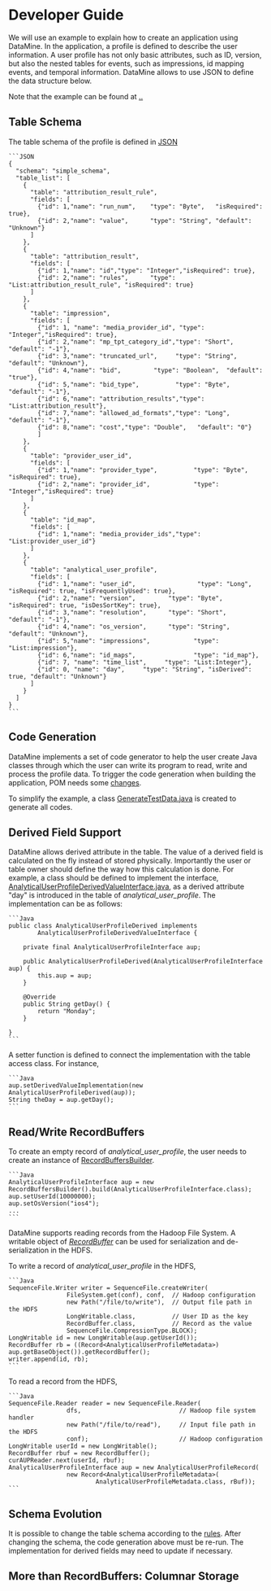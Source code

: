 # Developer Guide

We will use an example to explain how to create an application using DataMine. In the application, a profile is defined to describe the user information. A user profile has not only basic attributes, such as ID, version, but also the nested tables for events, such as impressions, id mapping events, and temporal information.  DataMine allows to use JSON to define the data structure below. 

Note that the example can be found at [..](../RecordBuffers/src/test/java/datamine/storage/recordbuffers/example)

## Table Schema

The table schema of the profile is defined in [JSON](../RecordBuffers/src/test/resources/SimpleSchema.json)

	```JSON
	{
	  "schema": "simple_schema",
	  "table_list": [
	    {
	      "table": "attribution_result_rule",
	      "fields": [
	        {"id": 1,"name": "run_num",    "type": "Byte",   "isRequired": true},
	        {"id": 2,"name": "value",      "type": "String", "default": "Unknown"}
	      ]
	    },
	    {
	      "table": "attribution_result",
	      "fields": [
	        {"id": 1,"name": "id","type": "Integer","isRequired": true},
	        {"id": 2,"name": "rules",      "type": "List:attribution_result_rule", "isRequired": true}
	      ]
	    },
	    {
	      "table": "impression",
	      "fields": [
	        {"id": 1, "name": "media_provider_id", "type": "Integer","isRequired": true},
	        {"id": 2,"name": "mp_tpt_category_id","type": "Short",  "default": "-1"},
	        {"id": 3,"name": "truncated_url",     "type": "String", "default": "Unknown"},
	        {"id": 4,"name": "bid",         "type": "Boolean",  "default": "true"},
	        {"id": 5,"name": "bid_type",          "type": "Byte",   "default": "-1"},
	        {"id": 6,"name": "attribution_results","type": "List:attribution_result"},
	        {"id": 7,"name": "allowed_ad_formats","type": "Long",   "default": "-1"},
			{"id": 8,"name": "cost","type": "Double",   "default": "0"}
			]
	    },
	    {
	      "table": "provider_user_id",
	      "fields": [
	        {"id": 1,"name": "provider_type",          "type": "Byte",   "isRequired": true},
	        {"id": 2,"name": "provider_id",            "type": "Integer","isRequired": true}
	      ]
	    },
	    {
	      "table": "id_map",
	      "fields": [
	        {"id": 1,"name": "media_provider_ids","type": "List:provider_user_id"}
	      ]
	    },
	    {
	      "table": "analytical_user_profile",
	      "fields": [
	        {"id": 1,"name": "user_id",                 "type": "Long",   "isRequired": true, "isFrequentlyUsed": true},
	        {"id": 2,"name": "version",         "type": "Byte", "isRequired": true, "isDesSortKey": true},
	        {"id": 3,"name": "resolution",      "type": "Short",  "default": "-1"},
	        {"id": 4,"name": "os_version",      "type": "String", "default": "Unknown"},
	        {"id": 5,"name": "impressions",            "type": "List:impression"},
	        {"id": 6,"name": "id_maps",                "type": "id_map"},
			{"id": 7, "name": "time_list",     "type": "List:Integer"},
			{"id": 0, "name": "day",     "type": "String", "isDerived": true, "default": "Unknown"}
	      ]
	    }
	  ]
	}
	```


## Code Generation

DataMine implements a set of code generator to help the user create Java classes through which the user can write its program to read, write and process the profile data. To trigger the code generation when building the application, POM needs some [changes](../RecordBuffers#code_generation). 

To simplify the example, a class [GenerateTestData.java](../RecordBuffers/src/test/java/datamine/storage/recordbuffers/example/GenerateTestData.java) is created to generate all codes. 

## Derived Field Support

DataMine allows derived attribute in the table. The value of a derived field is calculated on the fly instead of stored physically. Importantly the user or table owner should define the way how this calculation is done. For example, a class should be defined to implement the interface, [AnalyticalUserProfileDerivedValueInterface.java](../RecordBuffers/src/test/java/datamine/storage/recordbuffers/example/interfaces/AnalyticalUserProfileDerivedValueInterface.java), as a derived attribute "day" is introduced in the table of *analytical_user_profile*.  The implementation can be as follows:

	```Java
	public class AnalyticalUserProfileDerived implements
			AnalyticalUserProfileDerivedValueInterface {
	
		private final AnalyticalUserProfileInterface aup;
		
		public AnalyticalUserProfileDerived(AnalyticalUserProfileInterface aup) {
			this.aup = aup;
		}
		
		@Override
		public String getDay() {
			return "Monday";
		}
	
	}
	```

A setter function is defined to connect the implementation with the table access class. For instance, 

	```Java
	aup.setDerivedValueImplementation(new AnalyticalUserProfileDerived(aup));
	String theDay = aup.getDay();
	```


## Read/Write RecordBuffers

To create an empty record of *analytical_user_profile*, the user needs to create an instance of [RecordBuffersBuilder](../RecordBuffers/src/test/java/datamine/storage/recordbuffers/example/wrapper/builder/RecordBuffersBuilder.java). 

	```Java
	AnalyticalUserProfileInterface aup = new RecordBuffersBuilder().build(AnalyticalUserProfileInterface.class);
	aup.setUserId(10000000);
	aup.setOsVersion("ios4");
	...
	```

DataMine supports reading records from the Hadoop File System. A writable object of [*RecordBuffer*](../RecordBuffers/src/main/java/datamine/storage/recordbuffers/RecordBuffer.java) can be used for serialization and de-serialization in the HDFS.  

To write a record of *analytical_user_profile* in the HDFS,

	```Java
	SequenceFile.Writer writer = SequenceFile.createWriter(
					FileSystem.get(conf), conf,  // Hadoop configuration
					new Path("/file/to/write"),  // Output file path in the HDFS
					LongWritable.class,          // User ID as the key
					RecordBuffer.class,          // Record as the value
					SequenceFile.CompressionType.BLOCK);
	LongWritable id = new LongWritable(aup.getUserId());
	RecordBuffer rb = ((Record<AnalyticalUserProfileMetadata>) aup.getBaseObject()).getRecordBuffer();
	writer.append(id, rb);
	```

To read a record from the HDFS,

	```Java
	SequenceFile.Reader reader = new SequenceFile.Reader(
					dfs,                           // Hadoop file system handler 
					new Path("/file/to/read"),     // Input file path in the HDFS
					conf);                         // Hadoop configuration
	LongWritable userId = new LongWritable();
	RecordBuffer rbuf = new RecordBuffer();
	curAUPReader.next(userId, rbuf);
	AnalyticalUserProfileInterface aup = new AnalyticalUserProfileRecord(
					new Record<AnalyticalUserProfileMetadata>(
							AnalyticalUserProfileMetadata.class, rBuf));
	```


## Schema Evolution

It is possible to change the table schema according to the [rules](../README.md#schema-evolution-data-backward-compatibility). After changing the schema, the code generation above must be re-run. The implementation for derived fields may need to update if necessary. 

## More than RecordBuffers: Columnar Storage

